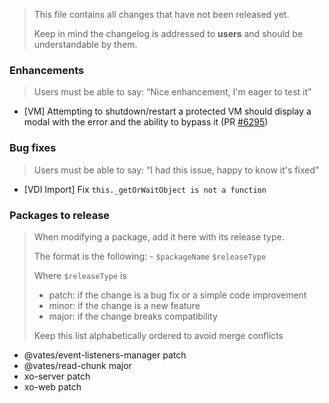 > This file contains all changes that have not been released yet.
>
> Keep in mind the changelog is addressed to **users** and should be
> understandable by them.

### Enhancements

> Users must be able to say: “Nice enhancement, I'm eager to test it”

- [VM] Attempting to shutdown/restart a protected VM should display a modal with the error and the ability to bypass it (PR [#6295](https://github.com/vatesfr/xen-orchestra/pull/6295))

### Bug fixes

> Users must be able to say: “I had this issue, happy to know it's fixed”

- [VDI Import] Fix `this._getOrWaitObject is not a function`

### Packages to release

> When modifying a package, add it here with its release type.
>
> The format is the following: - `$packageName` `$releaseType`
>
> Where `$releaseType` is
>
> - patch: if the change is a bug fix or a simple code improvement
> - minor: if the change is a new feature
> - major: if the change breaks compatibility
>
> Keep this list alphabetically ordered to avoid merge conflicts

<!--packages-start-->

- @vates/event-listeners-manager patch
- @vates/read-chunk major
- xo-server patch
- xo-web patch

<!--packages-end-->
